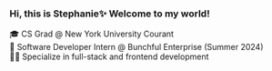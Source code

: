 ### Hi, this is Stephanie✨ Welcome to my world!

🎓 CS Grad @ New York University Courant<br>
🔅 Software Developer Intern @ Bunchful Enterprise (Summer 2024) <br>
👩‍💻 Specialize in full-stack and frontend development<br>


<!--
**agustdmybae/agustdmybae** is a ✨ _special_ ✨ repository because its `README.md` (this file) appears on your GitHub profile.

Here are some ideas to get you started:

- 🔭 I’m currently working on ...
- 🌱 I’m currently learning ...
- 👯 I’m looking to collaborate on ...
- 🤔 I’m looking for help with ...
- 💬 Ask me about ...
- 📫 How to reach me: ...
- 😄 Pronouns: ...
- ⚡ Fun fact: ...
-->

